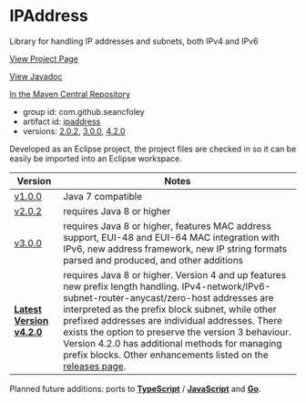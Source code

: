 # IPAddress
Library for handling IP addresses and subnets, both IPv4 and IPv6

[View Project Page](https://seancfoley.github.io/IPAddress/)

[View Javadoc](https://seancfoley.github.io/IPAddress/IPAddress/apidocs/)

[In the Maven Central Repository](https://repo1.maven.org/maven2/com/github/seancfoley/ipaddress/)
- group id: com.github.seancfoley
- artifact id: [ipaddress](https://search.maven.org/#search%7Cga%7C1%7Cipaddress)
- versions: [2.0.2](https://search.maven.org/#artifactdetails%7Ccom.github.seancfoley%7Cipaddress%7C2.0.2%7Cjar), [3.0.0](https://search.maven.org/#artifactdetails%7Ccom.github.seancfoley%7Cipaddress%7C3.0.0%7Cjar), [4.2.0](https://search.maven.org/#artifactdetails%7Ccom.github.seancfoley%7Cipaddress%7C4.2.0%7Cjar)

Developed as an Eclipse project, the project files are checked in so it can be easily be imported into an Eclipse workspace.

Version | Notes
------- | -------------
[v1.0.0](https://github.com/seancfoley/IPAddress/releases/tag/v1.0.0) | Java 7 compatible
[v2.0.2](https://github.com/seancfoley/IPAddress/releases/tag/v2.0.2) | requires Java 8 or higher
[v3.0.0](https://github.com/seancfoley/IPAddress/releases/tag/v3.0.0) | requires Java 8 or higher, features MAC address support, EUI-48 and EUI-64 MAC integration with IPv6, new address framework, new IP string formats parsed and produced, and other additions
**[Latest Version v4.2.0](https://github.com/seancfoley/IPAddress/releases/tag/v4.2.0)** | requires Java 8 or higher.  Version 4 and up features new prefix length handling.  IPv4-network/IPv6-subnet-router-anycast/zero-host addresses are interpreted as the prefix block subnet, while other prefixed addresses are individual addresses. There exists the option to preserve the version 3 behaviour.  Version 4.2.0 has additional methods for managing prefix blocks.  Other enhancements listed on the [releases page](https://github.com/seancfoley/IPAddress/releases/tag/v4.2.0).

Planned future additions: ports to [**TypeScript**](https://www.typescriptlang.org/) / [**JavaScript**](https://www.npmjs.com/) and [**Go**](https://golang.org/).
